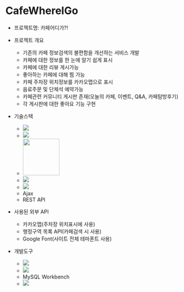 # CafeWhereIGo
* 프로젝트명: 카페어디가?!
* 프로젝트 개요
  - 기존의 카페 정보검색의 불편함을 개선하는 서비스 개발
  - 카페에 대한 정보를 한 눈에 알기 쉽게 표시
  - 카페에 대한 리뷰 게시가능
  - 좋아하는 카페에 대해 찜 가능
  - 카페 주차장 위치정보를 카카오맵으로 표시
  - 음료주문 및 단체석 예약가능
  - 카페관련 커뮤니티 게시판 존재(오늘의 카페, 이벤트, Q&A, 카페탐방후기)
  - 각 게시판에 대한 좋아요 기능 구현
  
* 기술스택
  - <img src="https://img.shields.io/badge/Spring-6DB33F?style=flat-square&logo=Spring&logoColor=white"/>
  - <img src="https://img.shields.io/badge/MySQL-4479A1?style=flat-square&logo=MySQL&logoColor=white"/>
  - <img width="100px" src="https://user-images.githubusercontent.com/21366358/176229524-7fd3671d-a903-4e43-82f5-93394394b58b.png"/>
  - <img src="https://img.shields.io/badge/JavaScript-F7DF1E?style=flat-square&logo=JavaScript&logoColor=white"/>
  - <img src="https://img.shields.io/badge/jQuery-0769AD?style=flat-square&logo=jQuery&logoColor=white"/>
  - Ajax
  - REST API
 
* 사용된 외부 API
  - 카카오맵(주차장 위치표시에 사용)
  - 행정구역 목록 API(카페검색 시 사용)
  - Google Font(사이트 전체 테마폰트 사용)

* 개발도구
  - <img src="https://img.shields.io/badge/Eclipse-2C2255?style=flat-square&logo=Eclipse&logoColor=white"/>
  - <img src="https://img.shields.io/badge/Visual Studio Code-007ACC?style=flat-square&logo=Visual Studio Code&logoColor=white"/>
  - MySQL Workbench
  - <img src="https://img.shields.io/badge/Git-F05032?style=flat-square&logo=Git&logoColor=white"/>
